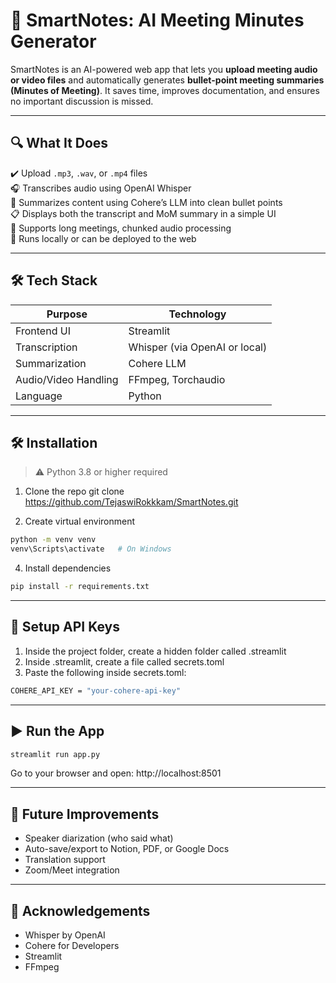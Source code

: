 # 📝 SmartNotes: AI Meeting Minutes Generator

SmartNotes is an AI-powered web app that lets you **upload meeting audio or video files** and automatically generates **bullet-point meeting summaries (Minutes of Meeting)**. It saves time, improves documentation, and ensures no important discussion is missed.

---

## 🔍 What It Does

✔️ Upload `.mp3`, `.wav`, or `.mp4` files  
🎧 Transcribes audio using OpenAI Whisper  
🧠 Summarizes content using Cohere’s LLM into clean bullet points  
📋 Displays both the transcript and MoM summary in a simple UI  
🚀 Supports long meetings, chunked audio processing  
💯 Runs locally or can be deployed to the web

---

## 🛠️ Tech Stack

| Purpose              | Technology               |
|----------------------|--------------------------|
| Frontend UI          | Streamlit                |
| Transcription        | Whisper (via OpenAI or local) |
| Summarization        | Cohere LLM               |
| Audio/Video Handling | FFmpeg, Torchaudio       |
| Language             | Python                   |

---

## 🛠️ Installation

> ⚠️ Python 3.8 or higher required

1. Clone the repo
git clone https://github.com/TejaswiRokkkam/SmartNotes.git

2. Create virtual environment
```bash
python -m venv venv
venv\Scripts\activate   # On Windows
```
4. Install dependencies
```bash
pip install -r requirements.txt
```
---

## 🔐 Setup API Keys
1. Inside the project folder, create a hidden folder called .streamlit
2. Inside .streamlit, create a file called secrets.toml
3. Paste the following inside secrets.toml:
```bash
COHERE_API_KEY = "your-cohere-api-key"
```
---

## ▶️ Run the App
```bash
streamlit run app.py
```
Go to your browser and open: http://localhost:8501

---

## 🚧 Future Improvements
- Speaker diarization (who said what)
- Auto-save/export to Notion, PDF, or Google Docs
- Translation support
- Zoom/Meet integration

---

## 🙌 Acknowledgements
- Whisper by OpenAI
- Cohere for Developers
- Streamlit
- FFmpeg
